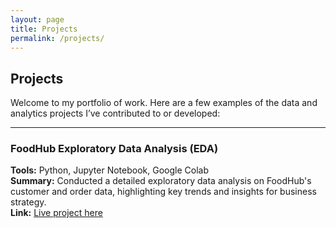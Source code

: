 ```yaml
---
layout: page
title: Projects
permalink: /projects/
---
```


## Projects

Welcome to my portfolio of work. Here are a few examples of the data and analytics projects I’ve contributed to or developed:

---

### FoodHub Exploratory Data Analysis (EDA)  
**Tools:** Python, Jupyter Notebook, Google Colab  
**Summary:** Conducted a detailed exploratory data analysis on FoodHub's customer and order data, highlighting key trends and insights for business strategy.  
**Link:** [Live project here](https://ayumilagres.github.io/foodhub-eda-project/)


